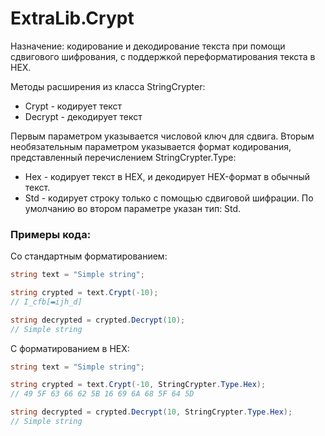 ﻿# ExtraLib.Crypt
Назначение: кодирование и декодирование текста при помощи сдвигового шифрования, с поддержкой переформатирования текста в HEX.

Методы расширения из класса StringCrypter:
 - Crypt - кодирует текст
 - Decrypt - декодирует текст

Первым параметром указывается числовой ключ для сдвига.
Вторым необязательным параметром указывается формат кодирования, представленный перечислением StringCrypter.Type:
 - Hex - кодирует текст в HEX, и декодирует HEX-формат в обычный текст.
 - Std - кодирует строку только с помощью сдвиговой шифрации.
По умолчанию во втором параметре указан тип: Std.

### Примеры кода:
Со стандартным форматированием:
```C#
string text = "Simple string";

string crypted = text.Crypt(-10);
// I_cfb[▬ijh_d]

string decrypted = crypted.Decrypt(10);
// Simple string
```

С форматированием в HEX:
```C#
string text = "Simple string";

string crypted = text.Crypt(-10, StringCrypter.Type.Hex);
// 49 5F 63 66 62 5B 16 69 6A 68 5F 64 5D

string decrypted = crypted.Decrypt(10, StringCrypter.Type.Hex);
// Simple string
```